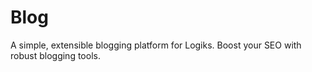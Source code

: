 Blog
====

A simple, extensible blogging platform for Logiks. Boost your SEO with robust blogging tools.

